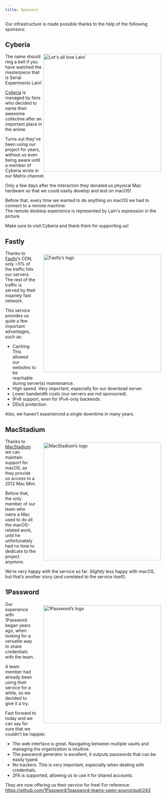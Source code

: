 ```yaml
---
title: Sponsors
---
```


Our infrastructure is made possible thanks to the help of the following sponsors:

## Cyberia

<img src="/images/lain.png" alt="Let's all love Lain!" style="float:right; width: 380px; max-width: 40vw">

The name should ring a bell if you have watched the masterpiece that is Serial Experiments Lain!

[Cyberia](https://cyberia.club) is managed by fans who decided to name their awesome collective after an important place in the anime.

Turns out they've been using our project for years, without us even being aware until a member of Cyberia wrote in our Matrix channel.

Only a few days after the interaction they donated us physical Mac hardware so that we could easily develop and test on macOS!

Before that, every time we wanted to do anything on macOS we had to connect to a remote machine.  
The remote desktop experience is represented by Lain's expression in the picture.

Make sure to visit Cyberia and thank them for supporting us!

## Fastly

<img src="/logos/fastly.svg" alt="Fastly’s logo" style="float:right; width: 380px; max-width: 40vw; margin: 12px 0 12px 24px;">

Thanks to [Fastly](https://www.fastly.com)’s CDN, only ~5% of the traffic hits our servers. The rest of the traffic is served by their insanely fast network.

This service provides us quite a few important advantages, such as:

* Caching. This allowed our websites to be reachable during server(s) maintenance.
* High speed. Very important, especially for our download server.
* Lower bandwidth costs (our servers are not sponsored).
* IPv6 support, even for IPv4-only backends.
* DDoS protection.

Also, we haven’t experienced a single downtime in many years.

## MacStadium

<img src="/logos/macstadium.svg" alt="MacStadium’s logo" style="float:right; width: 380px; max-width: 40vw; margin: 12px 0 12px 24px;">

Thanks to [MacStadium](https://www.macstadium.com) we can maintain support for macOS, as they provide us access to a 2012 Mac Mini.

Before that, the only member of our team who owns a Mac used to do all the macOS-related work, until he unfortunately had no time to dedicate to the project anymore.

We’re very happy with the service so far. *Slightly* less happy with macOS, but that’s another story (and unrelated to the service itself).

## 1Password

<img src="/logos/1password.svg" alt="1Password’s logo" style="float:right; width: 380px; max-width: 40vw; margin: 12px 0 12px 24px;">

Our experience with 1Password began years ago, when looking for a versatile way to share credentials with the team.

A team member had already been using their service for a while, so we decided to give it a try.

Fast forward to today and we can say for sure that we couldn't be happier.

* The web interface is great. Navigating between multiple vaults and managing the organization is intuitive.
* The password generator is excellent, it outputs passwords that can be easily typed.
* No trackers. This is very important, especially when dealing with credentials.
* 2FA is supported, allowing us to use it for shared accounts.

They are now offering us their service for free! For reference: https://github.com/1Password/1password-teams-open-source/pull/243
